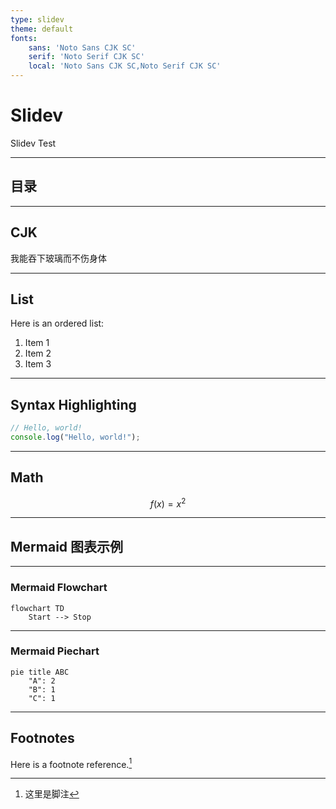 ```yaml
---
type: slidev
theme: default
fonts:
    sans: 'Noto Sans CJK SC'
    serif: 'Noto Serif CJK SC'
    local: 'Noto Sans CJK SC,Noto Serif CJK SC'
---
```


# Slidev

Slidev Test

---

## 目录

<Toc />

---

## CJK

我能吞下玻璃而不伤身体

---

## List

Here is an ordered list:

1. Item 1
2. Item 2
3. Item 3

---

## Syntax Highlighting

```javascript
// Hello, world!
console.log("Hello, world!");
```

---

## Math

$$ f(x) = x^2 $$

---

## Mermaid 图表示例

---

### Mermaid Flowchart

```mermaid
flowchart TD
    Start --> Stop
```

---

### Mermaid Piechart

```mermaid
pie title ABC
    "A": 2
    "B": 1
    "C": 1
```

---

## Footnotes

Here is a footnote reference.[^note]

[^note]: 这里是脚注
